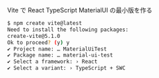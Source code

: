 Vite で React TypeScript MaterialUI の最小版を作る

```bash
$ npm create vite@latest
Need to install the following packages:
create-vite@5.1.0
Ok to proceed? (y) y
✔ Project name: … MaterialUiTest
✔ Package name: … material-ui-test
✔ Select a framework: › React
✔ Select a variant: › TypeScript + SWC
```
